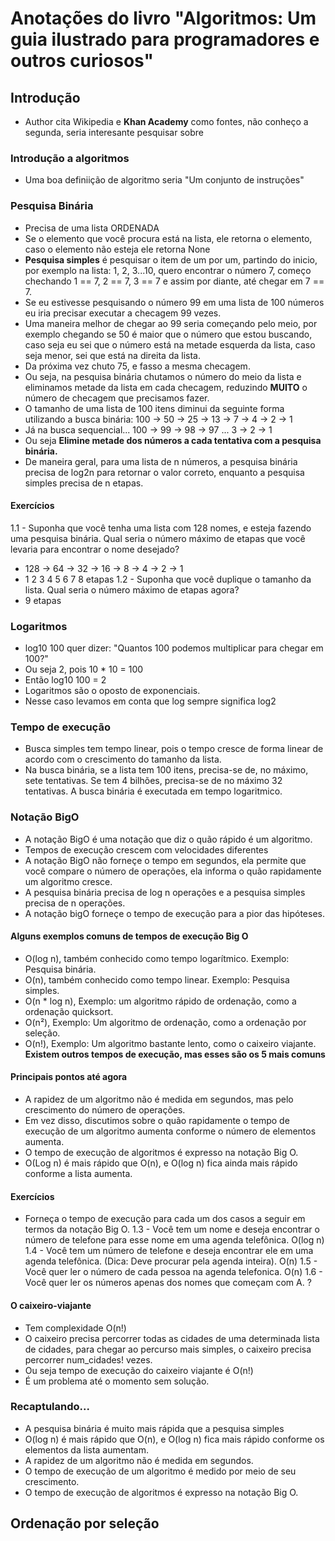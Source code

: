 # Anotações do livro "Algoritmos: Um guia ilustrado para programadores e outros curiosos"

## Introdução
- Author cita Wikipedia e **Khan Academy** como fontes, não conheço a segunda, seria interesante pesquisar sobre

### Introdução a algoritmos
- Uma boa definiição de algoritmo seria "Um conjunto de instruções"

### Pesquisa Binária
- Precisa de uma lista ORDENADA
- Se o elemento que você procura está na lista, ele retorna o elemento, caso o elemento não esteja ele retorna None
- **Pesquisa simples** é pesquisar o item de um por um, partindo do inicio, por exemplo na lista: 1, 2, 3...10, quero encontrar o número 7, começo chechando 1 == 7, 2 == 7, 3 == 7 e assim por diante, até chegar em 7 == 7.
- Se eu estivesse pesquisando o número 99 em uma lista de 100 números eu iria precisar executar a checagem 99 vezes.
- Uma maneira melhor de chegar ao 99 seria começando pelo meio, por exemplo chegando se 50 é maior que o número que estou buscando, caso seja eu sei que o número está na metade esquerda da lista, caso seja menor, sei que está na direita da lista.
- Da próxima vez chuto 75, e fasso a mesma checagem.
- Ou seja, na pesquisa binária chutamos o número do meio da lista e eliminamos metade da lista em cada checagem, reduzindo **MUITO** o número de checagem que precisamos fazer.
- O tamanho de uma lista de 100 itens diminui da seguinte forma utilizando a busca binária:
100 -> 50 -> 25 -> 13 -> 7 -> 4 -> 2 -> 1
- Já na busca sequencial...
100 -> 99 -> 98 -> 97 ... 3 -> 2 -> 1
- Ou seja **Elimine metade dos números a cada tentativa com a pesquisa binária.**
- De maneira geral, para uma lista de n números, a pesquisa binária precisa de
log2n para retornar o valor correto, enquanto a pesquisa simples precisa de n
etapas.
#### Exercícios
1.1 - Suponha que você tenha uma lista com 128 nomes, e esteja fazendo uma pesquisa binária. Qual seria o número máximo de etapas que você levaria para encontrar o nome desejado?
  - 128 -> 64 -> 32 -> 16 -> 8 -> 4 -> 2 -> 1
  - 1      2     3     4     5    6    7    8 etapas
1.2 - Suponha que você duplique o tamanho da lista. Qual seria o número máximo de etapas agora?
  - 9 etapas
### Logaritmos
- log10 100 quer dizer: "Quantos 100 podemos multiplicar para chegar em 100?"
- Ou seja 2, pois 10 * 10 = 100
- Então log10 100 = 2
- Logaritmos são o oposto de exponenciais.
- Nesse caso levamos em conta que log sempre significa log2


### Tempo de execução
- Busca simples tem tempo linear, pois o tempo cresce de forma linear de acordo com o crescimento do tamanho da lista.
- Na busca binária, se a lista tem 100 itens, precisa-se de, no máximo, sete tentativas. Se tem 4 bilhões, precisa-se de no máximo 32 tentativas. A busca binária é executada em tempo logaritmico.

### Notação BigO
- A notação BigO é uma notação que diz o quão rápido é um algoritmo.
- Tempos de execução crescem com velocidades diferentes
- A notação BigO não forneçe o tempo em segundos, ela permite que você compare o número de operações, ela informa o quão rapidamente um algoritmo cresce.
- A pesquisa binária precisa de log n operações e a pesquisa simples precisa de n operações.
- A notação bigO forneçe o tempo de execução para a pior das hipóteses.

#### Alguns exemplos comuns de tempos de execução Big O
- O(log n), também conhecido como tempo logarítmico. Exemplo: Pesquisa binária.
- O(n), também conhecido como tempo linear. Exemplo: Pesquisa simples.
- O(n * log n), Exemplo: um algoritmo rápido de ordenação, como a ordenação quicksort.
- O(n²), Exemplo: Um algoritmo de ordenação, como a ordenação por seleção.
- O(n!), Exemplo: Um algoritmo bastante lento, como o caixeiro viajante.
**Existem outros tempos de execução, mas esses são os 5 mais comuns**

#### Principais pontos até agora
- A rapidez de um algoritmo não é medida em segundos, mas pelo crescimento do número de operações.
- Em vez disso, discutimos sobre o quão rapidamente o tempo de execução de um algoritmo aumenta conforme o número de elementos aumenta.
- O tempo de execução de algoritmos é expresso na notação Big O.
- O(Log n) é mais rápido que O(n), e O(log n) fica ainda mais rápido conforme a lista aumenta.

#### Exercícios
- Forneça o tempo de execução para cada um dos casos a seguir em termos da notação Big O.
1.3 - Você tem um nome e deseja encontrar o número de telefone para esse nome em uma agenda telefônica.
O(log n)
1.4 - Você tem um número de telefone e deseja encontrar ele em uma agenda telefônica. (Dica: Deve procurar pela agenda inteira).
O(n)
1.5 - Você quer ler o número de cada pessoa na agenda telefonica.
O(n)
1.6 - Você quer ler os números apenas dos nomes que começam com A.
?

#### O caixeiro-viajante
- Tem complexidade O(n!)
- O caixeiro precisa percorrer todas as cidades de uma determinada lista de cidades, para chegar ao percurso mais simples, o caixeiro precisa percorrer num_cidades! vezes.
- Ou seja tempo de execução do caixeiro viajante é O(n!)
- É um problema até o momento sem solução.

### Recaptulando...
- A pesquisa binária é muito mais rápida que a pesquisa simples
- O(log n) é mais rápido que O(n), e O(log n) fica mais rápido conforme os elementos da lista aumentam.
- A rapidez de um algoritmo não é medida em segundos.
- O tempo de execução de um algoritmo é medido por meio de seu crescimento.
- O tempo de execução de algoritmos é expresso na notação Big O.

## Ordenação por seleção